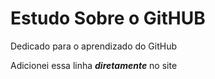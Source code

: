 # Estudo Sobre o GitHUB
Dedicado para o aprendizado do GitHub


Adicionei essa linha ***diretamente*** no site
